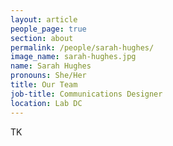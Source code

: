 ```yaml
---
layout: article
people_page: true
section: about
permalink: /people/sarah-hughes/
image_name: sarah-hughes.jpg
name: Sarah Hughes
pronouns: She/Her
title: Our Team
job-title: Communications Designer
location: Lab DC
---
```


TK
